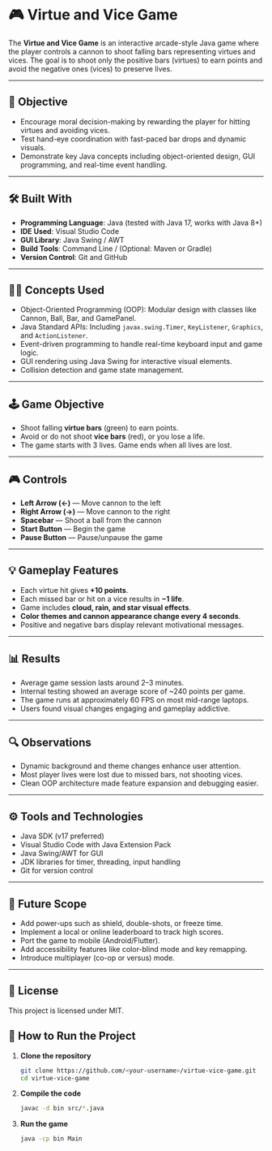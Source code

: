 
# 🎮 Virtue and Vice Game

The **Virtue and Vice Game** is an interactive arcade-style Java game where the player controls a cannon to shoot falling bars representing virtues and vices. The goal is to shoot only the positive bars (virtues) to earn points and avoid the negative ones (vices) to preserve lives.

---

## 🎯 Objective

* Encourage moral decision-making by rewarding the player for hitting virtues and avoiding vices.
* Test hand-eye coordination with fast-paced bar drops and dynamic visuals.
* Demonstrate key Java concepts including object-oriented design, GUI programming, and real-time event handling.

---

## 🛠️ Built With

* **Programming Language**: Java (tested with Java 17, works with Java 8+)
* **IDE Used**: Visual Studio Code
* **GUI Library**: Java Swing / AWT
* **Build Tools**: Command Line / (Optional: Maven or Gradle)
* **Version Control**: Git and GitHub

---

## 👨‍💻 Concepts Used

* Object-Oriented Programming (OOP): Modular design with classes like Cannon, Ball, Bar, and GamePanel.
* Java Standard APIs: Including `javax.swing.Timer`, `KeyListener`, `Graphics`, and `ActionListener`.
* Event-driven programming to handle real-time keyboard input and game logic.
* GUI rendering using Java Swing for interactive visual elements.
* Collision detection and game state management.

---

## 🕹️ Game Objective

* Shoot falling **virtue bars** (green) to earn points.
* Avoid or do not shoot **vice bars** (red), or you lose a life.
* The game starts with 3 lives. Game ends when all lives are lost.

---

## 🎮 Controls

* **Left Arrow (←)** — Move cannon to the left
* **Right Arrow (→)** — Move cannon to the right
* **Spacebar** — Shoot a ball from the cannon
* **Start Button** — Begin the game
* **Pause Button** — Pause/unpause the game

---

## 💡 Gameplay Features

* Each virtue hit gives **+10 points**.
* Each missed bar or hit on a vice results in **−1 life**.
* Game includes **cloud, rain, and star visual effects**.
* **Color themes and cannon appearance change every 4 seconds**.
* Positive and negative bars display relevant motivational messages.

---

## 📊 Results

* Average game session lasts around 2–3 minutes.
* Internal testing showed an average score of \~240 points per game.
* The game runs at approximately 60 FPS on most mid-range laptops.
* Users found visual changes engaging and gameplay addictive.

---

## 🔍 Observations

* Dynamic background and theme changes enhance user attention.
* Most player lives were lost due to missed bars, not shooting vices.
* Clean OOP architecture made feature expansion and debugging easier.

---

## ⚙️ Tools and Technologies

* Java SDK (v17 preferred)
* Visual Studio Code with Java Extension Pack
* Java Swing/AWT for GUI
* JDK libraries for timer, threading, input handling
* Git for version control

---

## 🌱 Future Scope

* Add power-ups such as shield, double-shots, or freeze time.
* Implement a local or online leaderboard to track high scores.
* Port the game to mobile (Android/Flutter).
* Add accessibility features like color-blind mode and key remapping.
* Introduce multiplayer (co-op or versus) mode.

---

## 📝 License

This project is licensed under MIT.

## 🚀 How to Run the Project

1. **Clone the repository**

   ```bash
   git clone https://github.com/<your-username>/virtue-vice-game.git
   cd virtue-vice-game
   ```

2. **Compile the code**

   ```bash
   javac -d bin src/*.java
   ```

3. **Run the game**

   ```bash
   java -cp bin Main
   ```
